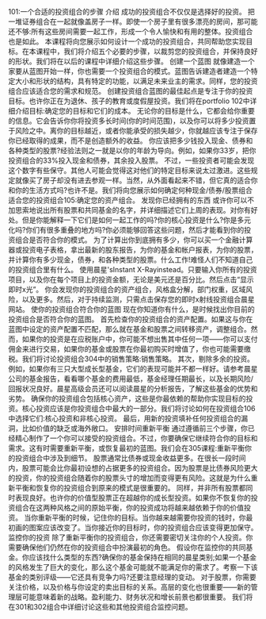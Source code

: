 101:一个合适的投资组合的步骤
介绍
成功的投资组合不仅仅是选择好的投资。
把一堆证券组合在一起就像盖房子一样。即使一个房子里有很多漂亮的房间，那可能还不够:所有这些房间需要一起工作，形成一个令人愉快和有用的整体。投资组合也是如此。
本课程将向您展示如何设计一个成功的投资组合，共同帮助您实现目标。在本课程中，我们将介绍五个必要的步骤，以裁剪您的投资组合，并保持良好的形状。我们将在以后的课程中详细介绍这些步骤。
创建一个蓝图
就像建造一个家要从蓝图开始一样，你也需要一个投资组合的模式。蓝图告诉建造者建造一个特定大小和形状的结构，具有特定的功能，以满足未来业主的需求。同样，您的投资组合应该适合您的需求和规范。
创建投资组合蓝图的最佳起点是专注于你的投资目标。也许你正在为退休、孩子的教育或度假屋投资。我们将在portfolio 102中详细介绍目标:确定您的目标和它们的成本。
无论你的目标是什么，它都会给你重要的信息。它会告诉你你将投资多长时间(你的时间范围)，以及你可以将多少投资置于风险之中。离你的目标越近，或者你能承受的损失越少，你就越应该专注于保存你已经取得的成果，而不是创造额外的收益。
你应该把多少钱投入现金、债券和各种类型的股票?经验法则之一就是以你的年龄为导向。例如，如果你33岁，把你投资组合的33%投入现金和债券，其余投入股票。
不过，一些投资者可能会发现这个数字有些保守。其他人可能会觉得这对他们的特定目标来说太过激进。这些规定就像买了房子却没有进去参观一样。当然，从外面看起来不错，但它真的适合你和你的生活方式吗?也许不是。我们将向您展示如何确定何种现金/债券/股票组合适合您的投资组合105:确定您的资产组合。
发现你已经拥有的东西
或许你可以不加思索地说出所有股票和共同基金的名字，并详细描述它们上周的表现。对你有好处。但是你能解释一下它们是如何一起工作的吗?你的核心投资是什么?你是多元化吗?你们有很多重叠的地方吗?你必须能够回答这些问题，然后才能看到你的投资组合是否符合你的模式。
为了计算出你到底拥有多少，你可以买一个金融计算器或投资电子表格，拿出最新的股东报告，为你的基金和帐户报表，为你的股票，并计算你有多少现金，债券，和各种类型的股票。什么工作!难怪人们不知道自己的投资组合里有什么。
使用晨星'sInstant X-Rayinstead。只要输入你所有的投资项目，以及你在每个项目上的投资金额，无论是美元还是百分比。然后点击“显示即时x光”。
你会发现你的投资组合的资产组合，风格盒分解，部门权重，区域风险，以及更多。然后，对于持续监测，只需点击保存您的即时x射线投资组合晨星网站。
使你的投资组合符合你的蓝图
现在你知道你有什么，是时候找出你目前的投资组合是否符合你的蓝图。
首先检查你的投资组合的资产配置。如果这与你在蓝图中设定的资产配置不匹配，那么就在基金和股票之间转移资产，调整组合。然而，如果你的投资是在应税账户中，你可能不想出售其中任何一项——你可以支付佣金来进行交易，如果你的基金或股票在你最初购买时增值了，你也可能需要缴税。我们将讨论投资组合304中的销售策略:销售策略。
其次，剔除多余的投资。例如，如果你有三只大型成长型基金，它们的表现可能并不都一样好。请参考晨星公司的基金报告，看看哪个基金的费用最低，基金经理任期最长，以及长期风险/回报状况良好。晨星高级会员还可以阅读晨星的分析报告，了解这些基金的优势和劣势。
确保你的投资组合包括核心资产，这些是你最依赖的帮助你实现目标的投资。核心投资应该是你投资组合中最大的一部分。我们将讨论如何在投资组合106中选择它们:核心投资和非核心投资。
最后，用新的投资填补任何投资组合的漏洞，比如价值的缺乏或海外敞口。
安排时间重新平衡
通过遵循前三个步骤，你已经精心制作了一个你可以接受的投资组合。不过，你要确保它继续符合你的目标和需求。这有时需要重新平衡，或恢复最初的蓝图。我们会在305课程:重新平衡你的投资组合中涉及到细节。
股票通常比债券或现金收益更多。在很长一段时间内，股票可能会比你最初设想的占据更多的投资组合。因为股票是比债券风险更大的投资，你的投资组合随着你的股票头寸的增加而变得更有风险。这就是为什么重新平衡和恢复你的投资组合到原来的模式是很重要的。
同样，并非所有股票都同时表现良好。也许你的价值型股票正在超越你的成长型投资。如果你不恢复你的投资组合在这两种风格之间的原始平衡，你的投资成功将越来越依赖于你的价值投资。
当你重新平衡的时候，记住你的目标。当你越来越需要你投资的钱时，你最初画的图案应该改变了。当你接近你的目标时，你的投资组合应该变得更加保守。
监控你的投资
除了重新平衡你的投资组合，你还需要密切关注你的个人投资。你需要确保他们仍然在你的投资组合中扮演最初的角色。
假设你在监控你的共同基金。你应该找什么类型的东西?确保你的基金保持在相同的晨星类别;如果一个基金的风格发生了巨大的变化，那么这个基金可能就不能满足你的需求了。考察一下该基金的类别评级——它还具有竞争力吗?还要注意经理的变动。
对于股票，你需要关注价格，以及价格与你设定的卖出目标的关系。高层的变化也很重要——新的管理层可能意味着新的战略。盈利能力、财务状况和增长前景也都很重要。
我们将在301和302组合中详细讨论这些和其他投资组合监控问题。
